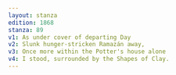 ```yaml
---
layout: stanza
edition: 1868
stanza: 89
v1: As under cover of departing Day
v2: Slunk hunger-stricken Ramazán away,
v3: Once more within the Potter's house alone
v4: I stood, surrounded by the Shapes of Clay.
---
```

